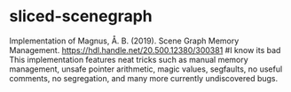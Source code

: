 # sliced-scenegraph
Implementation of Magnus, Å. B. (2019). Scene Graph Memory Management. https://hdl.handle.net/20.500.12380/300381
#I know its bad
This implementation features neat tricks such as manual memory management, unsafe pointer arithmetic, magic values, segfaults, no useful comments, no segregation, and many more currently undiscovered bugs.
